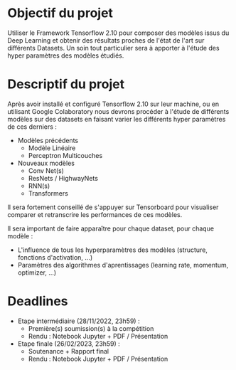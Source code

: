# Objectif du projet

Utiliser le Framework Tensorflow 2.10 pour composer des modèles issus du Deep Learning et obtenir des
résultats proches de l'état de l'art sur différents Datasets.
Un soin tout particulier sera à apporter à l'étude des hyper paramètres des modèles étudiés.

# Descriptif du projet

Après avoir installé et configuré Tensorflow 2.10 sur leur machine, ou en utilisant Google Colaboratory nous
devrons procéder à l'étude de différents modèles sur des datasets en faisant varier les différents
hyper paramètres de ces derniers :

* Modèles précédents
    - Modèle Linéaire
    - Perceptron Multicouches
* Nouveaux modèles
    - Conv Net(s)
    - ResNets / HighwayNets
    - RNN(s)
    - Transformers

Il sera fortement conseillé de s'appuyer sur Tensorboard pour visualiser comparer et retranscrire les performances de
ces modèles.

Il sera important de faire apparaître pour chaque dataset, pour chaque modèle :

- L'influence de tous les hyperparamètres des modèles (structure, fonctions d'activation, ...)
- Paramètres des algorithmes d'aprentissages (learning rate, momentum, optimizer, ...)

# Deadlines

* Etape intermédiaire (28/11/2022, 23h59) :
    - Première(s) soumission(s) à la compétition
    - Rendu : Notebook Jupyter + PDF / Présentation
* Etape finale (26/02/2023, 23h59) :
    - Soutenance + Rapport final
    - Rendu : Notebook Jupyter + PDF / Présentation 
